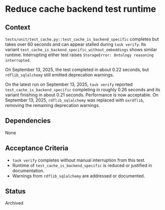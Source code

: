 # Reduce cache backend test runtime

## Context
`tests/unit/test_cache.py::test_cache_is_backend_specific` completes but takes
over 60 seconds and can appear stalled during `task verify`. Its variant
`test_cache_is_backend_specific_without_embeddings` shows similar runtime.
Interrupting either test raises `StorageError: Ontology reasoning interrupted`.

On September 13, 2025, the test completed in about 0.22 seconds, but
`rdflib_sqlalchemy` still emitted deprecation warnings.

On the latest run on September 13, 2025, `task verify` reported
`test_cache_is_backend_specific` completing in roughly 0.26 seconds and its
variant finishing in about 0.21 seconds. Performance is now acceptable. On
September 13, 2025, `rdflib_sqlalchemy` was replaced with `oxrdflib`, removing
the remaining deprecation warnings.

## Dependencies
None

## Acceptance Criteria
- `task verify` completes without manual interruption from this test.
- Runtime of `test_cache_is_backend_specific` is reduced or justified in documentation.
- Warnings from `rdflib_sqlalchemy` are addressed or documented.

## Status
Archived
